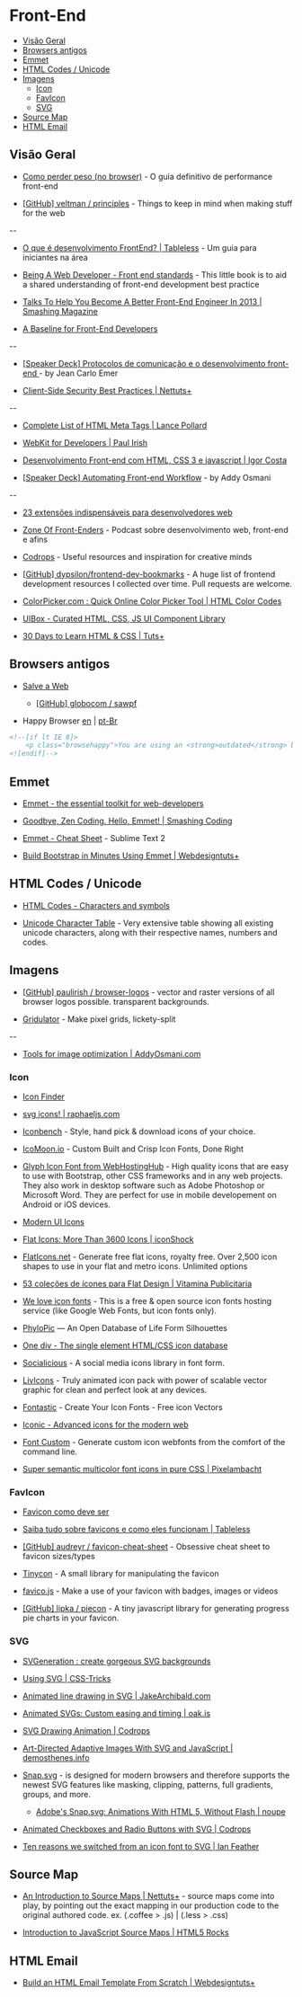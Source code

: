 # Front-End


<!-- toc -->
* [Visão Geral](#visão-geral)
* [Browsers antigos](#browsers-antigos)
* [Emmet](#emmet)
* [HTML Codes / Unicode](#html-codes-unicode)
* [Imagens](#imagens)
  * [Icon](#icon)
  * [FavIcon](#favicon)
  * [SVG](#svg)
* [Source Map](#source-map)
* [HTML Email](#html-email)

<!-- toc stop -->


## Visão Geral

* [Como perder peso (no browser)](http://browserdiet.com/pt/) - O guia definitivo de performance front-end

* [[GitHub] veltman / principles](https://github.com/veltman/principles) - Things to keep in mind when making stuff for the web

--

* [O que é desenvolvimento FrontEnd? | Tableless](http://tableless.com.br/iniciantes/) - Um guia para iniciantes na área

* [Being A Web Developer - Front end standards](http://www.yellowshoe.com.au/standards/) - This little book is to aid a shared understanding of front-end development best practice

* [Talks To Help You Become A Better Front-End Engineer In 2013 | Smashing Magazine](http://www.smashingmagazine.com/2012/12/22/talks-to-help-you-become-a-better-front-end-engineer-in-2013/)

* [A Baseline for Front-End Developers](http://rmurphey.com/blog/2012/04/12/a-baseline-for-front-end-developers/)

--

* [[Speaker Deck] Protocolos de comunicação e o desenvolvimento front-end ](https://speakerdeck.com/jcemer/protocolos-de-comunicacao) - by Jean Carlo Emer

* [Client-Side Security Best Practices | Nettuts+](http://net.tutsplus.com/tutorials/client-side-security-best-practices/)

--

* [Complete List of HTML Meta Tags | Lance Pollard](http://code.lancepollard.com/complete-list-of-html-meta-tags/)

* [WebKit for Developers | Paul Irish](http://paulirish.com/2013/webkit-for-developers/)

* [Desenvolvimento Front-end com HTML, CSS 3 e javascript | Igor Costa](http://www.igorcosta.com/os-mitos-do-desenvolvimento-front-end-com-html-css-e-javascript/)

* [[Speaker Deck] Automating Front-end Workflow](https://speakerdeck.com/addyosmani/automating-front-end-workflow) - by Addy Osmani

--

* [23 extensões indispensáveis para desenvolvedores web](http://imasters.com.br/desenvolvimento/23-extensoes-indispensaveis-para-desenvolvedores-web/)

* [Zone Of Front-Enders](http://zofe.com.br/) - Podcast sobre desenvolvimento web, front-end e afins

* [Codrops](http://tympanus.net/codrops/) - Useful resources and inspiration for creative minds

* [[GitHub] dypsilon/frontend-dev-bookmarks](https://github.com/dypsilon/frontend-dev-bookmarks) - A huge list of frontend development resources I collected over time. Pull requests are welcome.

* [ColorPicker.com : Quick Online Color Picker Tool | HTML Color Codes](http://www.colorpicker.com/)

* [UIBox - Curated HTML, CSS, JS UI Component Library](http://www.uibox.in/)

* [30 Days to Learn HTML & CSS | Tuts+](http://freecourses.tutsplus.com/30-days-to-learn-html-and-css/)


## Browsers antigos

* [Salve a Web](http://salveaweb.com/)
  
  * [[GitHub] globocom / sawpf](https://github.com/globocom/sawpf)

* Happy Browser [en](http://browsehappy.com/) | [pt-Br](http://browsehappy.com/?locale=pt)

```html
<!--[if lt IE 8]>
    <p class="browsehappy">You are using an <strong>outdated</strong> browser. Please <a href="http://browsehappy.com/">upgrade your browser</a> to improve your experience.</p>
<![endif]-->
```


## Emmet

* [Emmet - the essential toolkit for web-developers](http://docs.emmet.io)

* [Goodbye, Zen Coding. Hello, Emmet! | Smashing Coding](http://coding.smashingmagazine.com/2013/03/26/goodbye-zen-coding-hello-emmet/)

* [Emmet - Cheat Sheet](http://docs.emmet.io/cheat-sheet/) - Sublime Text 2

* [Build Bootstrap in Minutes Using Emmet | Webdesigntuts+](http://webdesign.tutsplus.com/tutorials/applications/build-bootstrap-in-minutes-using-emmet/)


## HTML Codes / Unicode

* [HTML Codes - Characters and symbols](http://www.ascii.cl/htmlcodes.htm)

* [Unicode Character Table](http://unicode-table.com/) - Very extensive table showing all existing unicode characters, along with their respective names, numbers and codes.


## Imagens

* [[GitHub] paulirish / browser-logos](https://github.com/paulirish/browser-logos) - vector and raster versions of all browser logos possible. transparent backgrounds.

* [Gridulator](http://gridulator.com/) - Make pixel grids, lickety-split

--

* [Tools for image optimization | AddyOsmani.com](http://addyosmani.com/blog/image-optimization-tools/)


### Icon

* [Icon Finder](http://www.iconfinder.com/)

* [svg icons! | raphaeljs.com](http://raphaeljs.com/icons/)

* [Iconbench](http://iconbench.com/) - Style, hand pick & download icons of your choice.

* [IcoMoon.io](http://icomoon.io/) - Custom Built and Crisp Icon Fonts, Done Right

* [Glyph Icon Font from WebHostingHub](http://www.webhostinghub.com/glyphs/) - High quality icons that are easy to use with Bootstrap, other CSS frameworks and in any web projects. They also work in desktop software such as Adobe Photoshop or Microsoft Word. They are perfect for use in mobile developement on Android or iOS devices.

* [Modern UI Icons](http://modernuiicons.com/)

* [Flat Icons: More Than 3600 Icons | iconShock](http://www.iconshock.com/icon_sets/flat-icons/)

* [FlatIcons.net](http://flaticons.net/) - Generate free flat icons, royalty free. Over 2,500 icon shapes to use in your flat and metro icons. Unlimited options

* [53 coleções de ícones para Flat Design | Vitamina Publicitaria](http://vitaminapublicitaria.com.br/design/53-colecoes-de-icones-para-flat-design/)

* [We love icon fonts](http://weloveiconfonts.com/) - This is a free & open source icon fonts hosting service (like Google Web Fonts, but icon fonts only).

* [PhyloPic](http://phylopic.org/) — An Open Database of Life Form Silhouettes

* [One div - The single element HTML/CSS icon database](http://one-div.com/)

* [Socialicious](http://shalinguyen.github.io/socialicious/) - A social media icons library in font form.

* [LivIcons](http://livicons.com/) - Truly animated icon pack with power of scalable vector graphic for clean and perfect look at any devices.

* [Fontastic](http://fontastic.me/) - Create Your Icon Fonts - Free icon Vectors

* [Iconic - Advanced icons for the modern web](http://useiconic.com/)

* [Font Custom](http://fontcustom.com/) - Generate custom icon webfonts from the comfort of the command line.

* [Super semantic multicolor font icons in pure CSS | Pixelambacht](http://pixelambacht.nl/2014/multicolor-icons/)


### FavIcon

* [Favicon como deve ser](http://ramonpage.com/blog/2013/01/17/favicon-como-deve-ser)

* [Saiba tudo sobre favicons e como eles funcionam | Tableless](http://tableless.com.br/favicons/)

* [[GitHub] audreyr / favicon-cheat-sheet](https://github.com/audreyr/favicon-cheat-sheet) - Obsessive cheat sheet to favicon sizes/types

* [Tinycon](http://tommoor.github.com/tinycon/) - A small library for manipulating the favicon

* [favico.js](http://lab.ejci.net/favico.js/) - Make a use of your favicon with badges, images or videos

* [[GitHub] lipka / piecon](https://github.com/lipka/piecon/) - A tiny javascript library for generating progress pie charts in your favicon. 


### SVG

* [SVGeneration : create gorgeous SVG backgrounds](http://www.svgeneration.com/)

* [Using SVG | CSS-Tricks](http://css-tricks.com/using-svg/)

* [Animated line drawing in SVG | JakeArchibald.com](http://jakearchibald.com/2013/animated-line-drawing-svg/)

* [Animated SVGs: Custom easing and timing | oak.is](http://oak.is/thinking/animated-svgs/)

* [SVG Drawing Animation | Codrops](http://tympanus.net/codrops/2013/12/30/svg-drawing-animation/)

* [Art-Directed Adaptive Images With SVG and JavaScript | demosthenes.info](http://demosthenes.info/blog/722/Art-Directed-Adaptive-Images-With-SVG-and-JavaScript)

* [Snap.svg](http://snapsvg.io/) - is designed for modern browsers and therefore supports the newest SVG features like masking, clipping, patterns, full gradients, groups, and more.

  * [Adobe's Snap.svg: Animations With HTML 5, Without Flash | noupe](http://www.noupe.com/design/adobes-snap-svg-animations-with-html-5-without-flash-81855.html)

* [Animated Checkboxes and Radio Buttons with SVG | Codrops](view-source:http://tympanus.net/codrops/2013/10/15/animated-checkboxes-and-radio-buttons-with-svg/)

* [Ten reasons we switched from an icon font to SVG | Ian Feather](http://ianfeather.co.uk/ten-reasons-we-switched-from-an-icon-font-to-svg/)


## Source Map

* [An Introduction to Source Maps | Nettuts+](http://net.tutsplus.com/tutorials/tools-and-tips/source-maps-101/) -  source maps come into play, by pointing out the exact mapping in our production code to the original authored code. ex. (.coffee > .js) | (.less > .css)

* [Introduction to JavaScript Source Maps | HTML5 Rocks](http://www.html5rocks.com/en/tutorials/developertools/sourcemaps/)


## HTML Email

* [Build an HTML Email Template From Scratch | Webdesigntuts+](http://webdesign.tutsplus.com/tutorials/htmlcss-tutorials/build-an-html-email-template-from-scratch/)


